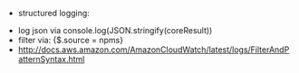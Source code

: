 * structured logging:
 - log json via console.log(JSON.stringify(coreResult))
 - filter via: {$.source = npms}
 - http://docs.aws.amazon.com/AmazonCloudWatch/latest/logs/FilterAndPatternSyntax.html